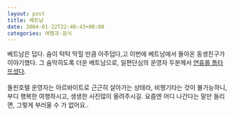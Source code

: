 ```yaml
---
layout: post
title: 베트남
date: 2004-01-22T22:40:43+00:00
categories: 여행과-음식
---
```

베트남은 덥다. 숨이 턱턱 막힐 만큼 아주덥다,고 이번에 베트남에서 돌아온 동생친구가 이야기했다. 그 숨막히도록 더운 베트남으로, 일편단심의 운영자 두분께서 <a href="http://hanti.x-y.net/ipds/archives/000352.html" target=bb>연휴를 틈타 뜨셨다</a>.<br /><br />돌핀호텔 운영자는 아르바이트로 근근히 살아가는 상태라, 비행기타는 것이 불가능하니, 부디 행복한 여행하시고, 생생한 사진많이 올려주시길. 요즘엔 어디 나간다는 말만 들리면, 그렇게 부러울 수 가 없어요..
